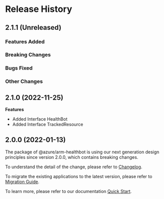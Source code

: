 # Release History

## 2.1.1 (Unreleased)

### Features Added

### Breaking Changes

### Bugs Fixed

### Other Changes

## 2.1.0 (2022-11-25)
    
**Features**

  - Added Interface HealthBot
  - Added Interface TrackedResource
    
    
## 2.0.0 (2022-01-13)

The package of @azure/arm-healthbot is using our next generation design principles since version 2.0.0, which contains breaking changes.

To understand the detail of the change, please refer to [Changelog](https://aka.ms/js-track2-changelog).

To migrate the existing applications to the latest version, please refer to [Migration Guide](https://aka.ms/js-track2-migration-guide).

To learn more, please refer to our documentation [Quick Start](https://aka.ms/js-track2-quickstart).
